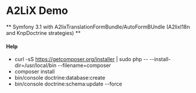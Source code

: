 # A2LiX Demo

** Symfony 3.1 with A2lixTranslationFormBundle/AutoFormBUndle (A2lixI18n and KnpDoctrine strategies) **


#### Help

- curl -sS https://getcomposer.org/installer | sudo php -- --install-dir=/usr/local/bin --filename=composer
- composer install
- bin/console doctrine:database:create
- bin/console doctrine:schema:update --force
